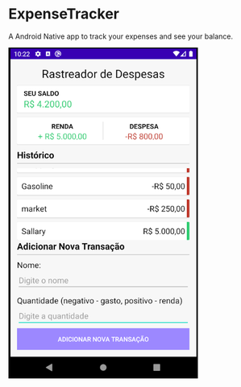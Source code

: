 # ExpenseTracker
A Android Native app to track your expenses and see your balance.

![screenshot](screenshot.png)
